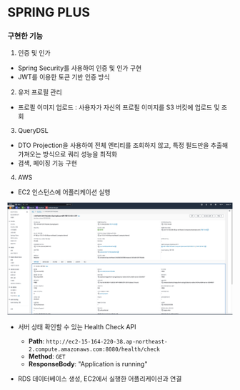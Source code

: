 # SPRING PLUS

### 구현한 기능 

1. 인증 및 인가
- Spring Security를 사용하여 인증 및 인가 구현
- JWT를 이용한 토큰 기반 인증 방식

2. 유저 프로필 관리
- 프로필 이미지 업로드 : 사용자가 자신의 프로필 이미지를 S3 버킷에 업로드 및 조회

3. QueryDSL
- DTO Projection을 사용하여 전체 엔티티를 조회하지 않고, 특정 필드만을 추출해 가져오는 방식으로 쿼리 성능을 최적화
- 검색, 페이징 기능 구현

4. AWS

- EC2 인스턴스에 어플리케이션 실행

![ec2_image.jpeg](images/ec2_image.jpeg)


- 서버 상태 확인할 수 있는 Health Check API
  - **Path**: `http://ec2-15-164-220-38.ap-northeast-2.compute.amazonaws.com:8080/health/check`
  - **Method**: `GET`
  - **ResponseBody**: "Application is running"

- RDS 데이터베이스 생성, EC2에서 실행한 어플리케이션과 연결